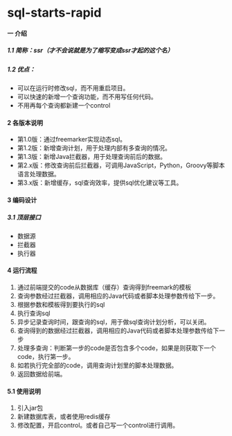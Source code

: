 # sql-starts-rapid

#### 一 介绍
##### 1.1 简称：ssr（才不会说就是为了缩写变成ssr才起的这个名）

##### 1.2 优点：

* 可以在运行时修改sql，而不用重启项目。
* 可以快速的新增一个查询功能，而不用写任何代码。
* 不用再每个查询都新建一个control

#### 2 各版本说明
* 第1.0版：通过freemarker实现动态sql。
* 第1.2版：新增查询计划，用于处理内部有多查询的情况。
* 第1.3版：新增Java拦截器，用于处理查询前后的数据。
* 第2.x版：修改查询前后拦截器，可调用JavaScript，Python，Groovy等脚本语言处理数据。
* 第3.x版：新增缓存，sql查询效率，提供sql优化建议等工具。

#### 3 编码设计

##### 3.1 顶层接口

* 数据源
* 拦截器
* 执行器

#### 4 运行流程

1. 通过前端提交的code从数据库（缓存）查询得到freemark的模板
2. 查询参数经过拦截器，调用相应的Java代码或者脚本处理参数传给下一步。
3. 根据参数和模板得到要执行的sql
4. 执行查询sql
5. 异步记录查询时间，跟查询的sql，用于做sql查询计划分析，可以关闭。
6. 查询得到的数据经过拦截器，调用相应的Java代码或者脚本处理参数传给下一步
7. 处理多查询：判断第一步的code是否包含多个code，如果是则获取下一个code，执行第一步。
8. 如若执行完全部的code，调用查询计划里的脚本处理数据。
9. 返回数据给前端。

#### 5.1 使用说明

1. 引入jar包
2. 新建数据库表，或者使用redis缓存
3. 修改配置，开启control。或者自己写一个control进行调用。